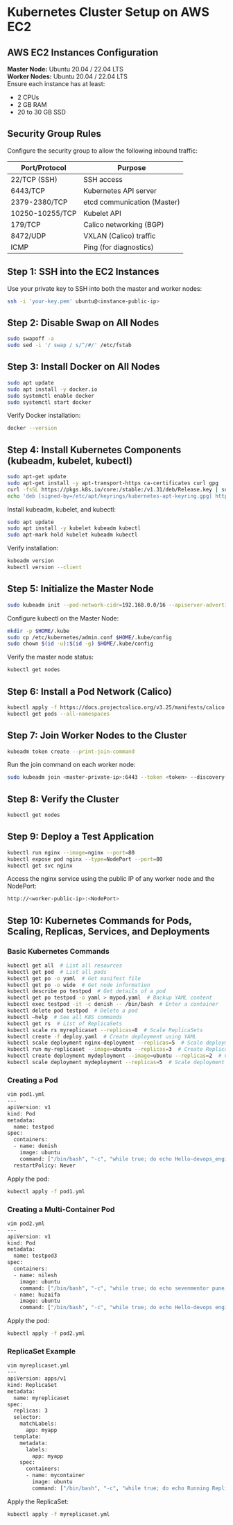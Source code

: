 # Kubernetes Cluster Setup on AWS EC2

## AWS EC2 Instances Configuration
**Master Node:** Ubuntu 20.04 / 22.04 LTS  
**Worker Nodes:** Ubuntu 20.04 / 22.04 LTS  
Ensure each instance has at least:
- 2 CPUs
- 2 GB RAM
- 20 to 30 GB SSD

## Security Group Rules
Configure the security group to allow the following inbound traffic:

| Port/Protocol | Purpose |
|--------------|---------|
| 22/TCP (SSH) | SSH access |
| 6443/TCP | Kubernetes API server |
| 2379-2380/TCP | etcd communication (Master) |
| 10250-10255/TCP | Kubelet API |
| 179/TCP | Calico networking (BGP) |
| 8472/UDP | VXLAN (Calico) traffic |
| ICMP | Ping (for diagnostics) |

## Step 1: SSH into the EC2 Instances
Use your private key to SSH into both the master and worker nodes:
```sh
ssh -i 'your-key.pem' ubuntu@<instance-public-ip>
```

## Step 2: Disable Swap on All Nodes
```sh
sudo swapoff -a
sudo sed -i '/ swap / s/^/#/' /etc/fstab
```

## Step 3: Install Docker on All Nodes
```sh
sudo apt update
sudo apt install -y docker.io
sudo systemctl enable docker
sudo systemctl start docker
```
Verify Docker installation:
```sh
docker --version
```

## Step 4: Install Kubernetes Components (kubeadm, kubelet, kubectl)
```sh
sudo apt-get update
sudo apt-get install -y apt-transport-https ca-certificates curl gpg
curl -fsSL https://pkgs.k8s.io/core:/stable:/v1.31/deb/Release.key | sudo gpg --dearmor -o /etc/apt/keyrings/kubernetes-apt-keyring.gpg
echo 'deb [signed-by=/etc/apt/keyrings/kubernetes-apt-keyring.gpg] https://pkgs.k8s.io/core:/stable:/v1.31/deb/ /' | sudo tee /etc/apt/sources.list.d/kubernetes.list
```
Install kubeadm, kubelet, and kubectl:
```sh
sudo apt update
sudo apt install -y kubelet kubeadm kubectl
sudo apt-mark hold kubelet kubeadm kubectl
```
Verify installation:
```sh
kubeadm version
kubectl version --client
```

## Step 5: Initialize the Master Node
```sh
sudo kubeadm init --pod-network-cidr=192.168.0.0/16 --apiserver-advertise-address=<master-private-ip>
```
Configure kubectl on the Master Node:
```sh
mkdir -p $HOME/.kube
sudo cp /etc/kubernetes/admin.conf $HOME/.kube/config
sudo chown $(id -u):$(id -g) $HOME/.kube/config
```
Verify the master node status:
```sh
kubectl get nodes
```

## Step 6: Install a Pod Network (Calico)
```sh
kubectl apply -f https://docs.projectcalico.org/v3.25/manifests/calico.yaml
kubectl get pods --all-namespaces
```

## Step 7: Join Worker Nodes to the Cluster
```sh
kubeadm token create --print-join-command
```
Run the join command on each worker node:
```sh
sudo kubeadm join <master-private-ip>:6443 --token <token> --discovery-token-ca-cert-hash <hash>
```

## Step 8: Verify the Cluster
```sh
kubectl get nodes
```

## Step 9: Deploy a Test Application
```sh
kubectl run nginx --image=nginx --port=80
kubectl expose pod nginx --type=NodePort --port=80
kubectl get svc nginx
```
Access the nginx service using the public IP of any worker node and the NodePort:
```sh
http://<worker-public-ip>:<NodePort>
```

## Step 10: Kubernetes Commands for Pods, Scaling, Replicas, Services, and Deployments

### Basic Kubernetes Commands
```sh
kubectl get all  # List all resources
kubectl get pod  # List all pods
kubectl get po -o yaml  # Get manifest file
kubectl get po -o wide  # Get node information
kubectl describe po testpod  # Get details of a pod
kubectl get po testpod -o yaml > mypod.yaml  # Backup YAML content
kubectl exec testpod -it -c denish -- /bin/bash  # Enter a container
kubectl delete pod testpod  # Delete a pod
kubectl –help  # See all K8S commands
kubectl get rs  # List of ReplicaSets
kubectl scale rs myreplicaset --replicas=8  # Scale ReplicaSets
kubectl create -f deploy.yaml  # Create deployment using YAML
kubectl scale deployment nginx-deployment --replicas=5  # Scale deployment
kubectl run my-replicaset --image=ubuntu --replicas=3  # Create ReplicaSet manually
kubectl create deployment mydeployment --image=ubuntu --replicas=2  # Create Deployment manually
kubectl scale deployment mydeployment --replicas=5  # Scale deployment
```

### Creating a Pod
```sh
vim pod1.yml
---
apiVersion: v1
kind: Pod
metadata:
  name: testpod
spec:
  containers:
  - name: denish
    image: ubuntu
    command: ["/bin/bash", "-c", "while true; do echo Hello-devops_engineer; sleep 5 ; done"]
  restartPolicy: Never
```
Apply the pod:
```sh
kubectl apply -f pod1.yml
```

### Creating a Multi-Container Pod
```sh
vim pod2.yml
---
apiVersion: v1
kind: Pod
metadata:
  name: testpod3
spec:
  containers:
  - name: nilesh
    image: ubuntu
    command: ["/bin/bash", "-c", "while true; do echo sevenmentor pune; sleep 5 ; done"]
  - name: huzaifa
    image: ubuntu
    command: ["/bin/bash", "-c", "while true; do echo Hello-devops engineers; sleep 5 ; done"]
```
Apply the pod:
```sh
kubectl apply -f pod2.yml
```

### ReplicaSet Example
```sh
vim myreplicaset.yml
---
apiVersion: apps/v1
kind: ReplicaSet
metadata:
  name: myreplicaset
spec:
  replicas: 3
  selector:
    matchLabels:
      app: myapp
  template:
    metadata:
      labels:
        app: myapp
    spec:
      containers:
      - name: mycontainer
        image: ubuntu
        command: ["/bin/bash", "-c", "while true; do echo Running ReplicaSet; sleep 5; done"]
```
Apply the ReplicaSet:
```sh
kubectl apply -f myreplicaset.yml
```

